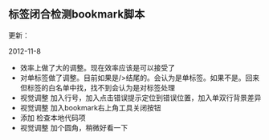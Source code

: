 标签闭合检测bookmark脚本
---
更新：

2012-11-8

+ 效率上做了大的调整。现在效率应该是可以接受了
+ 对单标签做了调整。目前如果是/>结尾的。会认为是单标签。如果不是。回来但标签的白名单中找，找不到会认为是对标签处理
+ 视觉调整 加入行号，加入点击错误提示定位到错误位置，加入单双行背景差异
+ 视觉调整 加入bookmark右上角工具关闭按钮
+ 添加 检查本地代码项
+ 视觉调整 加个圆角，稍微好看一下